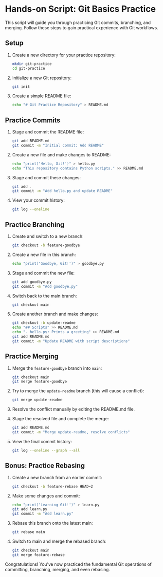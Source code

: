 # Hands-on Script: Git Basics Practice

This script will guide you through practicing Git commits, branching, and merging. Follow these steps to gain practical experience with Git workflows.

## Setup

1. Create a new directory for your practice repository:
   ```bash
   mkdir git-practice
   cd git-practice
   ```

2. Initialize a new Git repository:
   ```bash
   git init
   ```

3. Create a simple README file:
   ```bash
   echo "# Git Practice Repository" > README.md
   ```

## Practice Commits

1. Stage and commit the README file:
   ```bash
   git add README.md
   git commit -m "Initial commit: Add README"
   ```

2. Create a new file and make changes to README:
   ```bash
   echo "print('Hello, Git!')" > hello.py
   echo "This repository contains Python scripts." >> README.md
   ```

3. Stage and commit these changes:
   ```bash
   git add .
   git commit -m "Add hello.py and update README"
   ```

4. View your commit history:
   ```bash
   git log --oneline
   ```

## Practice Branching

1. Create and switch to a new branch:
   ```bash
   git checkout -b feature-goodbye
   ```

2. Create a new file in this branch:
   ```bash
   echo "print('Goodbye, Git!')" > goodbye.py
   ```

3. Stage and commit the new file:
   ```bash
   git add goodbye.py
   git commit -m "Add goodbye.py"
   ```

4. Switch back to the main branch:
   ```bash
   git checkout main
   ```

5. Create another branch and make changes:
   ```bash
   git checkout -b update-readme
   echo "## Scripts" >> README.md
   echo "- hello.py: Prints a greeting" >> README.md
   git add README.md
   git commit -m "Update README with script descriptions"
   ```

## Practice Merging

1. Merge the `feature-goodbye` branch into `main`:
   ```bash
   git checkout main
   git merge feature-goodbye
   ```

2. Try to merge the `update-readme` branch (this will cause a conflict):
   ```bash
   git merge update-readme
   ```

3. Resolve the conflict manually by editing the README.md file.

4. Stage the resolved file and complete the merge:
   ```bash
   git add README.md
   git commit -m "Merge update-readme, resolve conflicts"
   ```

5. View the final commit history:
   ```bash
   git log --oneline --graph --all
   ```

## Bonus: Practice Rebasing

1. Create a new branch from an earlier commit:
   ```bash
   git checkout -b feature-rebase HEAD~2
   ```

2. Make some changes and commit:
   ```bash
   echo "print('Learning Git!')" > learn.py
   git add learn.py
   git commit -m "Add learn.py"
   ```

3. Rebase this branch onto the latest main:
   ```bash
   git rebase main
   ```

4. Switch to main and merge the rebased branch:
   ```bash
   git checkout main
   git merge feature-rebase
   ```

Congratulations! You've now practiced the fundamental Git operations of committing, branching, merging, and even rebasing.
